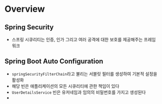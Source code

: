# Overview
## Spring Security
- 스프링 시큐리티는 인증, 인가 그리고 여러 공격에 대한 보호를 제공해주는 프레임워크

## Spring Boot Auto Configuration
- `springSecurityFilterChain`라고 불리는 서블릿 필터를 생성하여 기본적 설정을 활성화
- 해당 빈은 애플리케이션의 모든 시큐리티에 관한 책임이 있다
- `UserDetailsService` 빈은 유저네임과 임의의 비밀번호를 가지고 생성된다
- 